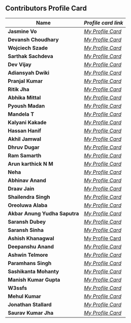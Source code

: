 ## Contributors Profile Card

| **Name**              | *Profile card link*                                    |
| ----------------------------- | --------------------------------------------------------------------- |
| **Jasmine Vo**                | *[My Profile Card](https://jasminepvo.github.io/Profile-Card/)*       |
| **Devansh Choudhary**       | *[My Profile Card](https://devansh-1007.github.io/pcard/)*    |
| **Wojciech Szade**       | *[My Profile Card](https://wojciechszade.github.io/Profile-card/)*    |
| **Sarthak Sachdeva**  | _[My Profile Card](https://portfolio-sarthakk24.vercel.app/)_                       |
| **Dev Vijay**       | *[My Profile Card](https://devvj-1.github.io/My-profile-card/)*  |
| **Adiansyah Dwiki**       | *[My Profile Card](https://adiansyah-dwiki.netlify.app/)*    |
| **Pranjal Kumar**       | *[My Profile Card](https://linktr.ee/pranjalkumar)*  |
| **Ritik Jha**       | *[My Profile Card](https://profilecard17.netlify.app/)*    |
| **Abhika Mittal**    |*[My Profile Card](https://abhika3021.github.io/Profile-Card/)*   |   
| **Pyoush Madan**       | *[My Profile Card](https://github.com/pyoushmadan10/Profile-card)*    |
| **Mandela T**       | *[My Profile Card](https://mandelatuks.github.io/Profile-Card/)*      |
| **Kalyani Kakade**       | *[My Profile Card](https://mysocialpage.netlify.app/)* |
| **Hassan Hanif**      | _[My Profile Card](https://hassancodess.carrd.co/)_                                 |
| **Akhil Jamwal**       | *[My Profile Card](https://akhilj321.github.io/profile-card/)*    |
| **Dhruv Dugar**       | *[My Profile Card](https://profile-card-dhruv-dugar.vercel.app/)*  |
| **Ram Samarth**       | *[My Profile Card](https://achiverram28.github.io/ProfileCard/)*    |
| **Arun karthick N M**       | *[My Profile Card](https://arunkarthicknm.github.io/my-profile/)*    |
| **Neha**          | *[My Profile Card](https://inquisitiveme15.github.io/Profile-Card-hactoberfest22/)*  |
| **Abhinav Anand**       | *[My Profile Card](http://abhiportyes.surge.sh/)*  |
| **Draav Jain**       | *[My Profile Card](https://heartfelt-dango-6b418e.netlify.app/)*    |
| **Shailendra Singh**  | _[My Profile Card](https://shailendra1703.github.io/Profile-Card/)_                 |
| **Oreoluwa Alaba**  | *[My Profile Card](https://sandiego2049.github.io/profile-card/)* |
| **Akbar Anung Yudha Saputra**  | _[My Profile Card](https://akbarsaputrait.github.io/Profile-Card/)_                 |
| **Saransh Dubey** | _[My Profile Card](https://portfolio-saransh14.vercel.app/)_                 |
| **Saransh Sinha**             | _[My Profile Card](http://profile-card-wraith17.vercel.app/)_                       |
| **Ashish Khanagwal**          | [My Profile Card](https://ashish-khanagwal.github.io/profile-card.github.io/)       |
| **Deepanshu Anand**           | _[My Profile Card](https://deepanshu0810.github.io/my-profile-card/)_               |
| **Ashwin Telmore**  | _[My Profile Card](https://ashwintelmore.github.io/)_ |
| **Paramhans Singh**           | _[My Profile Card](https://paramhans-singh.github.io/Profile-Card/)_               |
| **Sashikanta Mohanty**  | _[My Profile Card](https://profile-card-seven-self.vercel.app/)_                       |
| **Manish Kumar Gupta**        | _[My Profile Card](https://heismanish.github.io/profile-card.github.io/)_           |
| **W3ssfs**           | _[My Profile Card](https://w3ssfs.github.io/profile_card-w3ssfs/)_               |
| **Mehul Kumar** | _[My Profile Card](https://profile-card-2r1rnnrbw-mehul2711.vercel.app/)_ |
| **Jonathan Stallard** | _[My Profile Card](https://stallardjw.github.io/Profile-Card/)_ |
| **Saurav Kumar Jha**          | _[My Profile Card](https://saurav50.github.io/Profile-card/)_                       |
